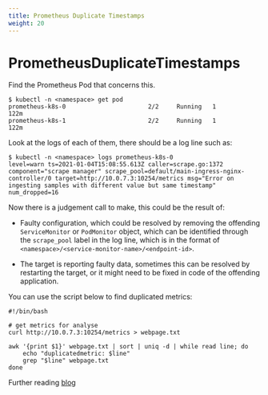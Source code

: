 ```yaml
---
title: Prometheus Duplicate Timestamps
weight: 20
---
```


# PrometheusDuplicateTimestamps

Find the Prometheus Pod that concerns this.

```shell
$ kubectl -n <namespace> get pod
prometheus-k8s-0                       2/2     Running   1          122m
prometheus-k8s-1                       2/2     Running   1          122m
```

Look at the logs of each of them, there should be a log line such as:

```shell
$ kubectl -n <namespace> logs prometheus-k8s-0
level=warn ts=2021-01-04T15:08:55.613Z caller=scrape.go:1372 component="scrape manager" scrape_pool=default/main-ingress-nginx-controller/0 target=http://10.0.7.3:10254/metrics msg="Error on ingesting samples with different value but same timestamp" num_dropped=16
```

Now there is a judgement call to make, this could be the result of:

* Faulty configuration, which could be resolved by removing the offending
  `ServiceMonitor` or `PodMonitor` object, which can be identified through
  the `scrape_pool` label in the log line, which is in the format of
  `<namespace>/<service-monitor-name>/<endpoint-id>`.

* The target is reporting faulty data, sometimes this can be resolved by
  restarting the target, or it might need to be fixed in code of the offending
  application.

You can use the script below to find duplicated metrics:

```
#!/bin/bash

# get metrics for analyse
curl http://10.0.7.3:10254/metrics > webpage.txt

awk '{print $1}' webpage.txt | sort | uniq -d | while read line; do
    echo "duplicatedmetric: $line"
    grep "$line" webpage.txt
done
```

Further reading [blog](https://www.robustperception.io/debugging-out-of-order-samples)
